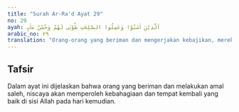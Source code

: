 ```yaml
---
title: "Surah Ar-Ra'd Ayat 29"
no: 29
ayah: اَلَّذِيْنَ اٰمَنُوْا وَعَمِلُوا الصّٰلِحٰتِ طُوْبٰى لَهُمْ وَحُسْنُ مَاٰبٍ 
arabic_no: ٢٩
translation: "Orang-orang yang beriman dan mengerjakan kebajikan, mereka mendapat kebahagiaan dan tempat kembali yang baik."
---
```


## Tafsir

Dalam ayat ini dijelaskan bahwa orang yang beriman dan melakukan amal saleh, niscaya akan memperoleh kebahagiaan dan tempat kembali yang baik di sisi Allah pada hari kemudian.
